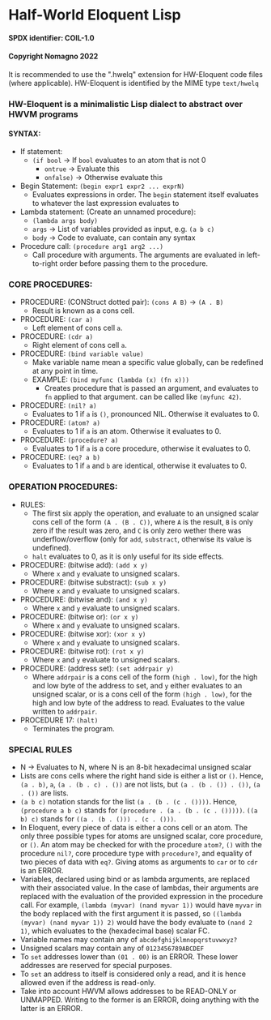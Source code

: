 # Half-World Eloquent Lisp
#### SPDX identifier: COIL-1.0
#### Copyright Nomagno 2022

It is recommended to use the ".hwelq" extension for HW-Eloquent code files (where applicable).
HW-Eloquent is identified by the MIME type `text/hwelq`

### HW-Eloquent is a minimalistic Lisp dialect to abstract over HWVM programs

#### SYNTAX:
- If statement:
  * `(if bool` -> If `bool` evaluates to an atom that is not 0
    * `ontrue` -> Evaluate this
    * `onfalse)` -> Otherwise evaluate this
- Begin Statement: `(begin expr1 expr2 ... exprN)`
  * Evaluates expressions in order. The `begin` statement itself evaluates to whatever the last expression evaluates to
- Lambda statement: (Create an unnamed procedure):
  * `(lambda args body)`
  * `args` -> List of variables provided as input, e.g. `(a b c)`
  * `body` -> Code to evaluate, can contain any syntax
- Procedure call: `(procedure arg1 arg2 ...)`
  * Call procedure with arguments. The arguments are evaluated in left-to-right order before passing them to the procedure.


### CORE PROCEDURES:

- PROCEDURE: (CONStruct dotted pair): `(cons A B)` -> `(A . B)`
  * Result is known as a cons cell.
- PROCEDURE: `(car a)`
  * Left element of cons cell `a`.
- PROCEDURE: `(cdr a)`
  * Right element of cons cell `a`.
- PROCEDURE: `(bind variable value)`
  * Make variable name mean a specific value globally, can be redefined at any point in time.
  * EXAMPLE: `(bind myfunc (lambda (x) (fn x)))`
    * Creates procedure that is passed an argument, and evaluates to
      `fn` applied to that argument. can be called like `(myfunc 42)`.
- PROCEDURE: `(nil? a)`
  * Evaluates to 1 if `a` is `()`, pronounced NIL. Otherwise it evaluates to 0.
- PROCEDURE: `(atom? a)`
  * Evaluates to 1 if `a` is an atom. Otherwise it evaluates to 0.
- PROCEDURE: `(procedure? a)`
  * Evaluates to 1 if `a` is a core procedure, otherwise it evaluates to 0.
- PROCEDURE: `(eq? a b)`
  * Evaluates to 1 if `a` and `b` are identical, otherwise it evaluates to 0.

### OPERATION PROCEDURES:
- RULES:
  * The first six apply the operation, and evaluate to an unsigned scalar cons cell of the form `(A . (B . C))`, where `A` is the result, `B` is only zero
  if the result was zero,  and `C` is only zero wether there was underflow/overflow (only for `add`, `substract`, otherwise its value is undefined).
  * `halt` evaluates to 0, as it is only useful for its side effects.
- PROCEDURE: (bitwise add): `(add x y)`
  * Where `x` and `y` evaluate to unsigned scalars.
- PROCEDURE: (bitwise substract): `(sub x y)`
  * Where `x` and `y` evaluate to unsigned scalars.
- PROCEDURE: (bitwise and): `(and x y)`
  * Where `x` and `y` evaluate to unsigned scalars.
- PROCEDURE: (bitwise or): `(or x y)`
  * Where `x` and `y` evaluate to unsigned scalars.
- PROCEDURE: (bitwise xor): `(xor x y)`
  * Where `x` and `y` evaluate to unsigned scalars.
- PROCEDURE: (bitwise rot): `(rot x y)`
  * Where `x` and `y` evaluate to unsigned scalars.
- PROCEDURE: (address set): `(set addrpair y)`
  * Where `addrpair` is a cons cell of the form `(high . low)`, for the high and low byte
    of the address to set, and `y` either evaluates to an unsigned scalar, or is a cons cell of the form `(high . low)`,
    for the high and low byte of the address to read. Evaluates to the value written to `addrpair`.
- PROCEDURE 17: `(halt)`
  * Terminates the program.

### SPECIAL RULES
- N -> Evaluates to N, where N is an 8-bit hexadecimal unsigned scalar
- Lists are cons cells where the right hand side is either a list or `()`.
  Hence, `(a . b)`, `a`, `(a . (b . c) . ())` are not lists, but `(a . (b . ()) . ())`, `(a . ())` are lists.
- `(a b c)` notation stands for the list `(a . (b . (c . ())))`. Hence, `(procedure a b c)` stands for `(procedure . (a . (b . (c . ()))))`. `((a b) c)` stands for `((a . (b . ())) . (c . ()))`.
- In Eloquent, every piece of data is either a cons cell or an atom. The only three possible types for atoms are unsigned scalar, core procedure, or `()`. An atom may be checked for with the procedure `atom?`, `()` with the procedure `nil?`, core procedure type with `procedure?`, and equality of two pieces of data with `eq?`. Giving atoms as arguments to `car` or to `cdr` is an ERROR.
- Variables, declared using bind or as lambda arguments, are replaced with their associated value.
  In the case of lambdas, their arguments are replaced with the evaluation of the provided expression in the procedure call.
  For example, `(lambda (myvar) (nand myvar 1))` would have `myvar` in the body replaced with the first argument it is passed,
  so `((lambda (myvar) (nand myvar 1)) 2)` would have the body evaluate to `(nand 2 1)`, which evaluates to the (hexadecimal base) scalar FC.
- Variable names may contain any of `abcdefghijklmnopqrstuvwxyz?`
- Unsigned scalars may contain any of `0123456789ABCDEF`
- To `set` addresses lower than `(01 . 00)` is an ERROR. These lower addresses are reserved for special purposes.
- To `set` an address to itself is considered only a read, and it is hence allowed even if the address is read-only.
- Take into account HWVM allows addresses to be READ-ONLY or UNMAPPED. Writing to the former is an ERROR, doing anything with the latter is an ERROR.
